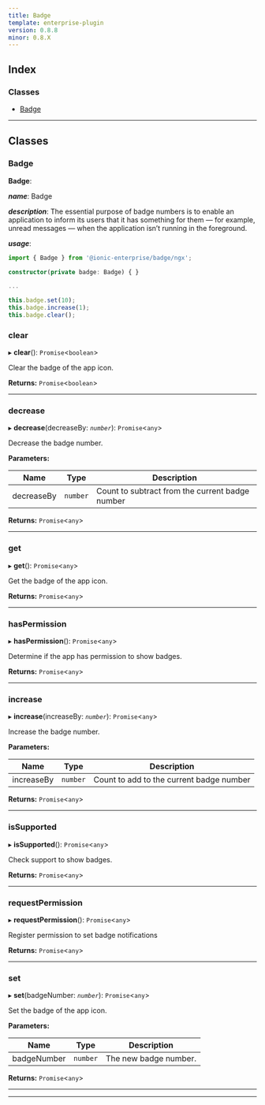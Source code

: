 ```yaml
---
title: Badge
template: enterprise-plugin
version: 0.8.8
minor: 0.8.X
---
```



<native-ent-install plugin-id="badge" variables=""></native-ent-install>

## Index

### Classes

* [Badge](#badge)

---

## Classes

<a id="badge"></a>

###  Badge

**Badge**: 

*__name__*: Badge

*__description__*: The essential purpose of badge numbers is to enable an application to inform its users that it has something for them — for example, unread messages — when the application isn’t running in the foreground.

*__usage__*:
 ```typescript
import { Badge } from '@ionic-enterprise/badge/ngx';

constructor(private badge: Badge) { }

...

this.badge.set(10);
this.badge.increase(1);
this.badge.clear();
```

<a id="badge.clear"></a>

###  clear

▸ **clear**(): `Promise`<`boolean`>

Clear the badge of the app icon.

**Returns:** `Promise`<`boolean`>

___
<a id="badge.decrease"></a>

###  decrease

▸ **decrease**(decreaseBy: *`number`*): `Promise`<`any`>

Decrease the badge number.

**Parameters:**

| Name | Type | Description |
| ------ | ------ | ------ |
| decreaseBy | `number` |  Count to subtract from the current badge number |

**Returns:** `Promise`<`any`>

___
<a id="badge.get"></a>

###  get

▸ **get**(): `Promise`<`any`>

Get the badge of the app icon.

**Returns:** `Promise`<`any`>

___
<a id="badge.haspermission"></a>

###  hasPermission

▸ **hasPermission**(): `Promise`<`any`>

Determine if the app has permission to show badges.

**Returns:** `Promise`<`any`>

___
<a id="badge.increase"></a>

###  increase

▸ **increase**(increaseBy: *`number`*): `Promise`<`any`>

Increase the badge number.

**Parameters:**

| Name | Type | Description |
| ------ | ------ | ------ |
| increaseBy | `number` |  Count to add to the current badge number |

**Returns:** `Promise`<`any`>

___
<a id="badge.issupported"></a>

###  isSupported

▸ **isSupported**(): `Promise`<`any`>

Check support to show badges.

**Returns:** `Promise`<`any`>

___
<a id="badge.requestpermission"></a>

###  requestPermission

▸ **requestPermission**(): `Promise`<`any`>

Register permission to set badge notifications

**Returns:** `Promise`<`any`>

___
<a id="badge.set"></a>

###  set

▸ **set**(badgeNumber: *`number`*): `Promise`<`any`>

Set the badge of the app icon.

**Parameters:**

| Name | Type | Description |
| ------ | ------ | ------ |
| badgeNumber | `number` |  The new badge number. |

**Returns:** `Promise`<`any`>

___

___

